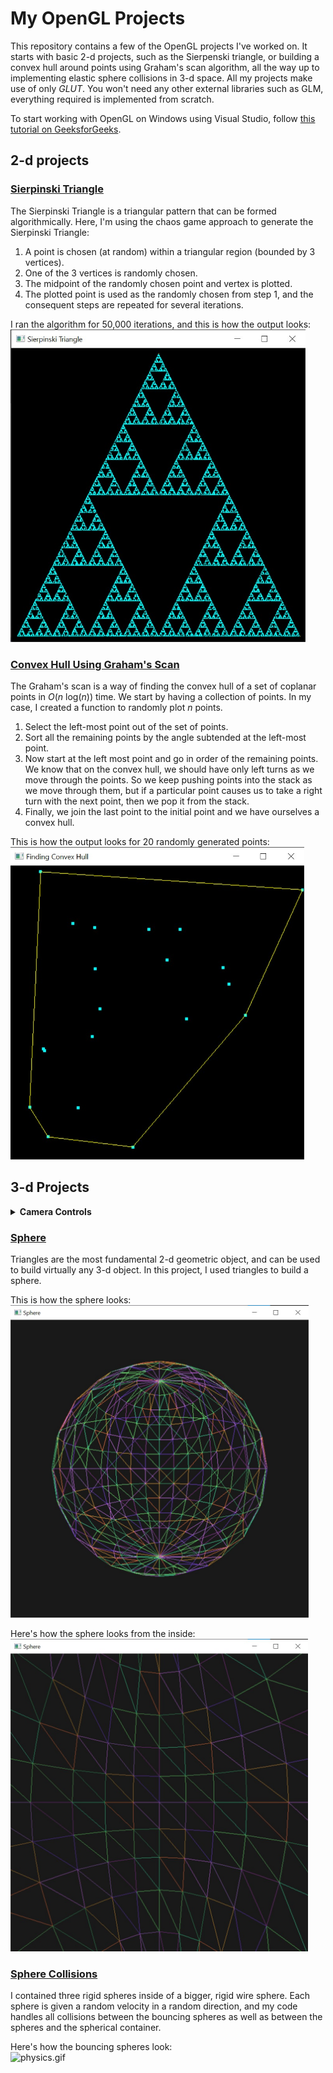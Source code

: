# My OpenGL Projects

This repository contains a few of the OpenGL projects I've worked on.
It starts with basic 2-d projects, such as the Sierpenski triangle, or building a convex hull around points using Graham's scan algorithm, all the way up to implementing  elastic sphere collisions in 3-d space.
All my projects make use of only *GLUT*.
You won't need any other external libraries such as GLM, everything required is implemented from scratch.

To start working with OpenGL on Windows using Visual Studio, follow [this tutorial on GeeksforGeeks](https://www.geeksforgeeks.org/how-to-setup-opengl-with-visual-studio-2019-on-windows-10/).

## 2-d projects

### [Sierpinski Triangle](https://github.com/ashishkulkarnii/opengl/tree/main/sierpinski-triangle)

The Sierpinski Triangle is a triangular pattern that can be formed algorithmically.
Here, I'm using the chaos game approach to generate the Sierpinski Triangle:

1. A point is chosen (at random) within a triangular region (bounded by 3 vertices).
2. One of the 3 vertices is randomly chosen.
3. The midpoint of the randomly chosen point and vertex is plotted.
4. The plotted point is used as the randomly chosen from step 1, and the consequent steps are repeated for several iterations.

I ran the algorithm for 50,000 iterations, and this is how the output looks:\
<img src = "https://raw.githubusercontent.com/ashishkulkarnii/opengl/main/sierpinski-triangle/images/sierpinski-triangle.jpg" alt = "sierpinski-triangle.jpg" height = "500">

### [Convex Hull Using Graham's Scan](https://github.com/ashishkulkarnii/opengl/tree/main/convex-hull)

The Graham's scan is a way of finding the convex hull of a set of coplanar points in *O*(_n_ log(_n_)) time.
We start by having a collection of points.
In my case, I created a function to randomly plot _n_ points.

1. Select the left-most point out of the set of points.
2. Sort all the remaining points by the angle subtended at the left-most point.
3. Now start at the left most point and go in order of the remaining points. We know that on the convex hull, we should have only left turns as we move through the points. So we keep pushing points into the stack as we move through them, but if a particular point causes us to take a right turn with the next point, then we pop it from the stack.
4. Finally, we join the last point to the initial point and we have ourselves a convex hull.

This is how the output looks for 20 randomly generated points:\
<img src = "https://raw.githubusercontent.com/ashishkulkarnii/opengl/main/convex-hull/images/convex-hull.jpg" alt = "convex-hull.jpg" height = "500">

## 3-d Projects

<details>
    <summary><b>Camera Controls</b></summary>
    <p>
        In all of these projects, the camera position can be adjusted using the following keys:<br>
        <b>W</b> - to move the camera forwards.<br>
        <b>S</b> - to move the camera backwards.<br>
        <b>A</b> - to move the camera clockwise around subject.<br>
        <b>D</b> - to move the camera counterclockwise around subject.<br>
        <b>I</b> - to move the camera up.<br>
        <b>K</b> - to move the camera down.
    </p>
</details>

### [Sphere](https://github.com/ashishkulkarnii/opengl/tree/main/sphere)

Triangles are the most fundamental 2-d geometric object, and can be used to build virtually any 3-d object.
In this project, I used triangles to build a sphere.

This is how the sphere looks:\
<img src = "https://raw.githubusercontent.com/ashishkulkarnii/opengl/main/sphere/images/sphere.jpg" alt = "sphere.jpg" height = "500">

Here's how the sphere looks from the inside:\
<img src = "https://raw.githubusercontent.com/ashishkulkarnii/opengl/main/sphere/images/sphere-inside.jpg" alt = "sphere-inside.jpg" height = "500">

### [Sphere Collisions](https://github.com/ashishkulkarnii/opengl/tree/main/physics)

I contained three rigid spheres inside of a bigger, rigid wire sphere.
Each sphere is given a random velocity in a random direction, and my code handles all collisions between the bouncing spheres as well as between the spheres and the spherical container.

Here's how the bouncing spheres look:\
<img src = "https://raw.githubusercontent.com/ashishkulkarnii/opengl/main/physics/images/physics.gif" alt = "physics.gif" height = "500">

